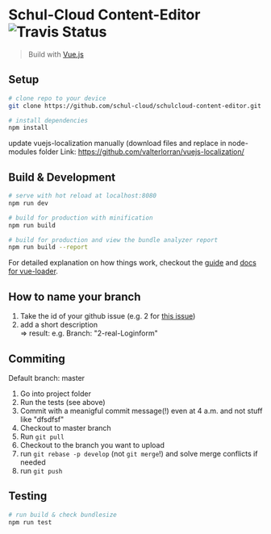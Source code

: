 # Schul-Cloud Content-Editor ![Travis Status](https://travis-ci.org/schul-cloud/schulcloud-content-editor.svg?branch=master)

> Build with [Vue.js](https://vuejs.org)

## Setup

``` bash
# clone repo to your device
git clone https://github.com/schul-cloud/schulcloud-content-editor.git

# install dependencies
npm install
```
update vuejs-localization manually (download files and replace in node-modules folder
Link: https://github.com/valterlorran/vuejs-localization/

## Build & Development

``` bash
# serve with hot reload at localhost:8080
npm run dev

# build for production with minification
npm run build

# build for production and view the bundle analyzer report
npm run build --report
```

For detailed explanation on how things work, checkout the [guide](http://vuejs-templates.github.io/webpack/) and [docs for vue-loader](http://vuejs.github.io/vue-loader).

## How to name your branch

1. Take the id of your github issue (e.g. 2 for [this issue](https://github.com/schul-cloud/schulcloud-content-editor/issues/2))
2. add a short description <br>
=> result: e.g. Branch: "2-real-Loginform"

## Commiting

Default branch: master

1. Go into project folder
2. Run the tests (see above)
3. Commit with a meanigful commit message(!) even at 4 a.m. and not stuff like "dfsdfsf"
4. Checkout to master branch
5. Run `git pull`
6. Checkout to the branch you want to upload
7. run `git rebase -p develop` (not `git merge`!) and solve merge conflicts if needed
8. run `git push`

## Testing
``` bash
# run build & check bundlesize
npm run test
```
